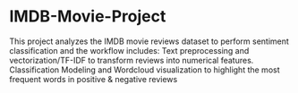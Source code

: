 # IMDB-Movie-Project
This project analyzes the IMDB movie reviews dataset to perform sentiment classification and the workflow includes: Text preprocessing and vectorization/TF-IDF to transform reviews into numerical features. Classification Modeling and Wordcloud visualization to highlight the most frequent words in positive &amp; negative reviews
